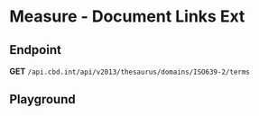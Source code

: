<script setup>
import "../../../style.css"
import SwaggerUI from "../../../swagger/view/SwaggerUI.vue"
import swaggerJson from "../../../swagger/json/thesaurus.measure.document-links-ext.json";

const swaggerSpecs = [
  { json:swaggerJson, protected: false },
]
</script>

# Measure - Document Links Ext

## Endpoint

**GET** `/api.cbd.int/api/v2013/thesaurus/domains/ISO639-2/terms`

<!--@include: ../../../components/common/header-content.md-->


## Playground

<SwaggerUI :swaggerSpecs="swaggerSpecs" />